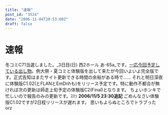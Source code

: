 ```yaml
---
title: "速報"
post_id: "3524"
date: "2006-11-04T20:53:00Z"
draft: false
---
```


# 速報

冬コミC71当選しました。_3日目(日) 西2ホール あ-65a_です。[一応今回予定している出し物](/!/thC/)。例大祭・夏コミと体験版を出して来たが今回いよいよ完全版です。正式告知はまたサイト更新できる時間の余裕がある時で…… それと明日深夜に体験版C1.02(とFLANとEmDnhも)をリリース予定です。特に動作不都合が無ければ次の更新は師走上旬予定の体験版C2(Final)となります。 ちょいホンキで忙しいので報告のみの更新です。ｽﾏｿ **2006/11/5 23:30追記** ごめんなさい体験版C1.02ですが2日程リリースが遅れます。 思いもよらぬところでトラブった orz
